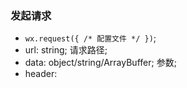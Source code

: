 ### 发起请求
* `wx.request({ /* 配置文件 */ })`;
* url: string; 请求路径;
* data: object/string/ArrayBuffer; 参数;
* header: 